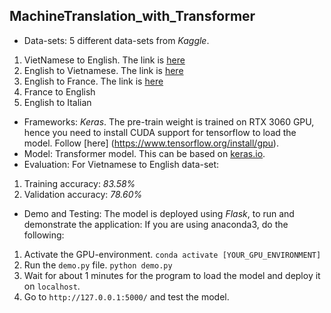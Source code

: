 ## MachineTranslation_with_Transformer
- Data-sets: 5 different data-sets from *Kaggle*.
1. VietNamese to English. The link is [here](https://www.kaggle.com/hungnm/englishvietnamese-translation)
2. English to Vietnamese. The link is [here](https://www.kaggle.com/hungnm/englishvietnamese-translation)
3. English to France. The link is [here](https://www.kaggle.com/digvijayyadav/frenchenglish)
4. France to English
5. English to Italian
- Frameworks: *Keras*. The pre-train weight is trained on RTX 3060 GPU, hence you need to install CUDA support for tensorflow to load the model. Follow [here]
(https://www.tensorflow.org/install/gpu).
- Model: Transformer model. This can be based on [keras.io](https://keras.io/examples/nlp/neural_machine_translation_with_transformer/).
- Evaluation: For Vietnamese to English data-set:
1. Training accuracy: *83.58%*
2. Validation accuracy: *78.60%*
- Demo and Testing:
The model is deployed using *Flask*, to run and demonstrate the application: 
If you are using anaconda3, do the following:
1. Activate the GPU-environment.
`conda activate [YOUR_GPU_ENVIRONMENT]`
2. Run the `demo.py` file.
`python demo.py`
3. Wait for about 1 minutes for the program to load the model and deploy it on `localhost`.
4. Go to `http://127.0.0.1:5000/` and test the model.
